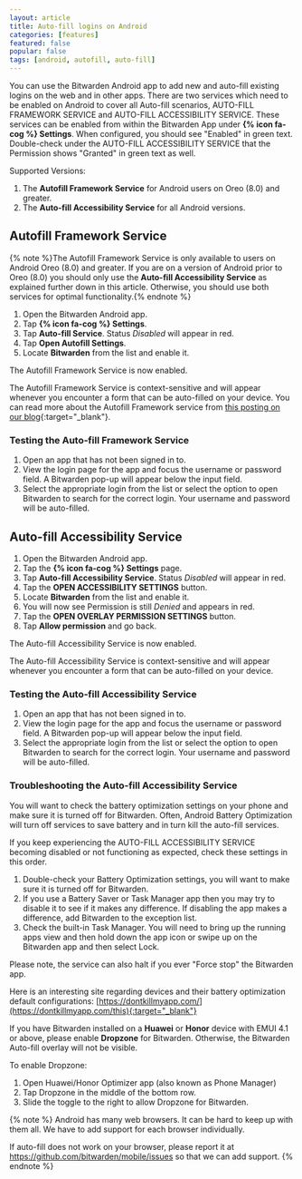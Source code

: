 ```yaml
---
layout: article
title: Auto-fill logins on Android
categories: [features]
featured: false
popular: false
tags: [android, autofill, auto-fill]
---
```


You can use the Bitwarden Android app to add new and auto-fill existing logins on the web and in other apps. There are two services which need to be enabled on Android to cover all Auto-fill scenarios, AUTO-FILL FRAMEWORK SERVICE and AUTO-FILL ACCESSIBILITY SERVICE. These services can be enabled from within the Bitwarden App under **{% icon fa-cog %} Settings**. When configured, you should see "Enabled" in green text. Double-check under the AUTO-FILL ACCESSIBILITY SERVICE that the Permission shows "Granted" in green text as well.

Supported Versions:
1. The **Autofill Framework Service** for Android users on Oreo (8.0) and greater.
2. The **Auto-fill Accessibility Service** for all Android versions.

## Autofill Framework Service

{% note %}The Autofill Framework Service is only available to users on Android Oreo (8.0) and greater. If you are on a version of  Android prior to Oreo (8.0) you should only use the **Auto-fill Accessibility Service** as explained further down in this article. Otherwise, you should use both services for optimal functionality.{% endnote %}

1. Open the Bitwarden Android app.
2. Tap **{% icon fa-cog %} Settings**.
3. Tap **Auto-fill Service**. Status *Disabled* will appear in red.
4. Tap **Open Autofill Settings**.
5. Locate **Bitwarden** from the list and enable it.

The Autofill Framework Service is now enabled.

The Autofill Framework Service is context-sensitive and will appear whenever you encounter a form that can be auto-filled on your device. You can read more about the Autofill Framework service from [this posting on our blog](https://bitwarden.com/blog/post/the-oreo-autofill-framework){:target="_blank"}.

### Testing the Auto-fill Framework Service

1. Open an app that has not been signed in to.
2. View the login page for the app and focus the username or password field. A Bitwarden pop-up will appear below the input field.
3. Select the appropriate login from the list or select the option to open Bitwarden to search for the correct login. Your username and password will be auto-filled.

## Auto-fill Accessibility Service

1. Open the Bitwarden Android app.
2. Tap the **{% icon fa-cog %} Settings** page.
3. Tap **Auto-fill Accessibility Service**. Status *Disabled* will appear in red.
4. Tap the **OPEN ACCESSIBILITY SETTINGS** button.
5. Locate **Bitwarden** from the list and enable it.
6. You will now see Permission is still *Denied* and appears in red.
7. Tap the **OPEN OVERLAY PERMISSION SETTINGS** button.
8. Tap **Allow permission** and go back.

The Auto-fill Accessibility Service is now enabled.

The Auto-fill Accessibility Service is context-sensitive and will appear whenever you encounter a form that can be auto-filled on your device.

### Testing the Auto-fill Accessibility Service

1. Open an app that has not been signed in to.
2. View the login page for the app and focus the username or password field. A Bitwarden pop-up will appear below the input field.
3. Select the appropriate login from the list or select the option to open Bitwarden to search for the correct login. Your username and password will be auto-filled.

### Troubleshooting the Auto-fill Accessibility Service

You will want to check the battery optimization settings on your phone and make sure it is turned off for Bitwarden. Often, Android Battery Optimization will turn off services to save battery and in turn kill the auto-fill services.

If you keep experiencing the AUTO-FILL ACCESSIBILITY SERVICE becoming disabled or not functioning as expected, check these settings in this order.
1. Double-check your Battery Optimization settings, you will want to make sure it is turned off for Bitwarden.
2. If you use a Battery Saver or Task Manager app then you may try to disable it to see if it makes any difference. If disabling the app makes a difference, add Bitwarden to the exception list.
3. Check the built-in Task Manager. You will need to bring up the running apps view and then hold down the app icon or swipe up on the Bitwarden app and then select Lock.

Please note, the service can also halt if you ever "Force stop" the Bitwarden app.

Here is an interesting site regarding devices and their battery optimization default configurations:
[https://dontkillmyapp.com/](https://dontkillmyapp.com/this){:target="_blank"}

If you have Bitwarden installed on a **Huawei** or **Honor** device with EMUI 4.1 or above, please enable **Dropzone** for Bitwarden. Otherwise, the Bitwarden Auto-fill overlay will not be visible.

To enable Dropzone:

1. Open Huawei/Honor Optimizer app (also known as Phone Manager)
2. Tap Dropzone in the middle of the bottom row.
3. Slide the toggle to the right to allow Dropzone for Bitwarden.

{% note %}
Android has many web browsers. It can be hard to keep up with them all. We have to add support for each browser individually. 

If auto-fill does not work on your browser, please report it at <https://github.com/bitwarden/mobile/issues> so that we can add support.
{% endnote %}
